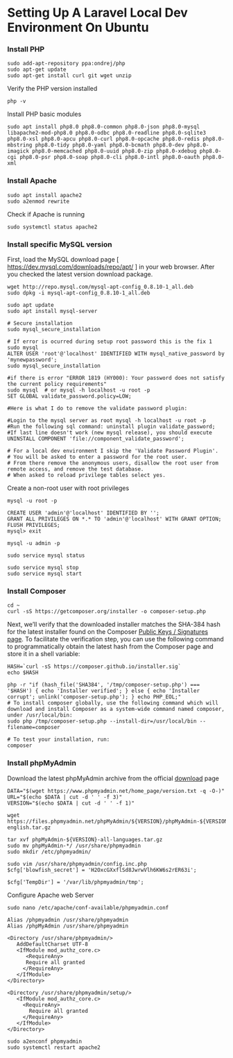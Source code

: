# Setting Up A Laravel Local Dev Environment On Ubuntu

### Install PHP

    sudo add-apt-repository ppa:ondrej/php
    sudo apt-get update
    sudo apt-get install curl git wget unzip 

Verify the PHP version installed

    php -v

Install PHP basic modules

    sudo apt install php8.0 php8.0-common php8.0-json php8.0-mysql libapache2-mod-php8.0 php8.0-odbc php8.0-readline php8.0-sqlite3 php8.0-xsl php8.0-apcu php8.0-curl php8.0-opcache php8.0-redis php8.0-mbstring php8.0-tidy php8.0-yaml php8.0-bcmath php8.0-dev php8.0-imagick php8.0-memcached php8.0-uuid php8.0-zip php8.0-xdebug php8.0-cgi php8.0-psr php8.0-soap php8.0-cli php8.0-intl php8.0-oauth php8.0-xml

### Install Apache

    sudo apt install apache2
    sudo a2enmod rewrite

Check if Apache is running

    sudo systemctl status apache2

### Install specific MySQL version
First, load the MySQL download page [ https://dev.mysql.com/downloads/repo/apt/ ] in your web browser.
After you checked the latest version download package.

    wget http://repo.mysql.com/mysql-apt-config_0.8.10-1_all.deb
    sudo dpkg -i mysql-apt-config_0.8.10-1_all.deb
    
    sudo apt update  
    sudo apt install mysql-server 

    # Secure installation
    sudo mysql_secure_installation 

    # If error is ocurred during setup root password this is the fix 1
    sudo mysql
    ALTER USER 'root'@'localhost' IDENTIFIED WITH mysql_native_password by 'mynewpassword';
    sudo mysql_secure_installation

    #if there is error "ERROR 1819 (HY000): Your password does not satisfy the current policy requirements"
    sudo mysql  # or mysql -h localhost -u root -p
    SET GLOBAL validate_password.policy=LOW;

    #Here is what I do to remove the validate password plugin:

    #Login to the mysql server as root mysql -h localhost -u root -p
    #Run the following sql command: uninstall plugin validate_password;
    #If last line doesn't work (new mysql release), you should execute UNINSTALL COMPONENT 'file://component_validate_password';

    # For a local dev environment I skip the 'Validate Password Plugin'.
    # You will be asked to enter a password for the root user.
    # From there remove the anonymous users, disallow the root user from remote access, and remove the test database.
    # When asked to reload privilege tables select yes.

Create a non-root user with root privileges

    mysql -u root -p
    
    CREATE USER 'admin'@'localhost' IDENTIFIED BY '';
    GRANT ALL PRIVILEGES ON *.* TO 'admin'@'localhost' WITH GRANT OPTION;
    FLUSH PRIVILEGES;
    mysql> exit

    mysql -u admin -p

    sudo service mysql status

    sudo service mysql stop
    sudo service mysql start

### Install Composer
    cd ~
    curl -sS https://getcomposer.org/installer -o composer-setup.php

Next, we’ll verify that the downloaded installer matches the SHA-384 hash for the latest installer 
found on the Composer [Public Keys / Signatures page](https://composer.github.io/pubkeys.html). To facilitate the verification step, you can use the following command to programmatically obtain the latest hash from the Composer page and store it in a shell variable:
    
    HASH=`curl -sS https://composer.github.io/installer.sig`
    echo $HASH

    php -r "if (hash_file('SHA384', '/tmp/composer-setup.php') === '$HASH') { echo 'Installer verified'; } else { echo 'Installer corrupt'; unlink('composer-setup.php'); } echo PHP_EOL;"
    # To install composer globally, use the following command which will download and install Composer as a system-wide command named composer, under /usr/local/bin:
    sudo php /tmp/composer-setup.php --install-dir=/usr/local/bin --filename=composer
    
    # To test your installation, run:
    composer


### Install phpMyAdmin

Download the latest phpMyAdmin archive from the official [download](https://www.phpmyadmin.net/downloads/) page

    DATA="$(wget https://www.phpmyadmin.net/home_page/version.txt -q -O-)"
    URL="$(echo $DATA | cut -d ' ' -f 3)"
    VERSION="$(echo $DATA | cut -d ' ' -f 1)"

    wget https://files.phpmyadmin.net/phpMyAdmin/${VERSION}/phpMyAdmin-${VERSION}-english.tar.gz
    
    tar xvf phpMyAdmin-${VERSION}-all-languages.tar.gz
    sudo mv phpMyAdmin-*/ /usr/share/phpmyadmin
    sudo mkdir /etc/phpmyadmin/

    sudo vim /usr/share/phpmyadmin/config.inc.php
    $cfg['blowfish_secret'] = 'H2OxcGXxflSd8JwrwVlh6KW6s2rER63i';

    $cfg['TempDir'] = '/var/lib/phpmyadmin/tmp';

Configure Apache web Server

    sudo nano /etc/apache/conf-available/phpmyadmin.conf

``` apacheconf
Alias /phpmyadmin /usr/share/phpmyadmin
Alias /phpMyAdmin /usr/share/phpmyadmin

<Directory /usr/share/phpmyadmin/>
   AddDefaultCharset UTF-8
   <IfModule mod_authz_core.c>
      <RequireAny>
      Require all granted
     </RequireAny>
   </IfModule>
</Directory>

<Directory /usr/share/phpmyadmin/setup/>
   <IfModule mod_authz_core.c>
     <RequireAny>
       Require all granted
     </RequireAny>
   </IfModule>
</Directory>
```

    sudo a2enconf phpmyadmin 
    sudo systemctl restart apache2 